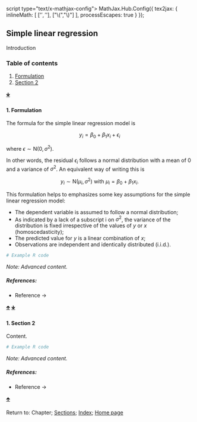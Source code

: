 script type="text/x-mathjax-config">
  MathJax.Hub.Config({
    tex2jax: {
      inlineMath: [ ['$','$'], ["\\(","\\)"] ],
      processEscapes: true
    }
  });
</script>
<script src="https://cdn.mathjax.org/mathjax/latest/MathJax.js?config=TeX-AMS-MML_HTMLorMML" type="text/javascript"></script> 

## Simple linear regression

Introduction

<a name="TOC"></a>
### Table of contents
1. <a href="#S01">Formulation</a>
2. <a href="#S02">Section 2</a>

<a href="#END">&#129147;</a>

<a name="S01"></a>
#### 1. Formulation


The formula for the simple linear regression model is

$$
y_i = \beta_0 + \beta_1 x_i + \epsilon_i
$$

where $\epsilon \sim \text{N}( 0, \sigma^2 )$.

In other words, the residual $\epsilon_i$ follows a normal distribution with a mean of 0 and a variance of $\sigma^2$. An equivalent way of writing this is

$$
y_i \sim \text{N}( \mu_i, \sigma^2 ) \text{ with } \mu_i = \beta_0 + \beta_1 x_i.
$$

This formulation helps to emphasizes some key assumptions for the simple linear regression model:

* The dependent variable is assumed to follow a normal distribution;
* As indicated by a lack of a subscript i on $\sigma^2$, the variance of the distribution is fixed irrespective of the values of *y* or *x* (homoscedasticity);
* The predicted value for *y* is a linear combination of *x*;
* Observations are independent and identically distributed (i.i.d.).

```R
# Example R code
```

*Note: Advanced content.*

##### References:

* Reference &rarr;

<a href="#TOC">&#129145;</a> <a href="#END">&#129147;</a>

<a name="S02"></a>
#### 1. Section 2

Content.

```R
# Example R code
```

*Note: Advanced content.*

##### References:

* Reference &rarr;

<a href="#TOC">&#129145;</a>

<a name="END"></a>
Return to:
Chapter;
[Sections](C00_P002_Chapters.md);
[Index](C0_P000_Alphabetical.md); 
[Home page](https://rettopnivek.github.io/Tutorials_for_statistics/)

